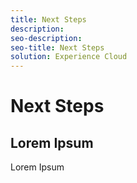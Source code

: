```yaml
---
title: Next Steps
description:
seo-description:
seo-title: Next Steps
solution: Experience Cloud
---
```


# Next Steps

## Lorem Ipsum

Lorem Ipsum